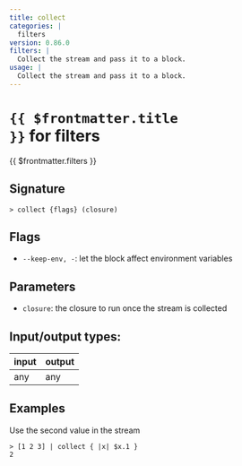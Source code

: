 ```yaml
---
title: collect
categories: |
  filters
version: 0.86.0
filters: |
  Collect the stream and pass it to a block.
usage: |
  Collect the stream and pass it to a block.
---
```

<!-- This file is automatically generated. Please edit the command in https://github.com/nushell/nushell instead. -->

# <code>{{ $frontmatter.title }}</code> for filters

<div class='command-title'>{{ $frontmatter.filters }}</div>

## Signature

```> collect {flags} (closure)```

## Flags

 -  `--keep-env, -`: let the block affect environment variables

## Parameters

 -  `closure`: the closure to run once the stream is collected


## Input/output types:

| input | output |
| ----- | ------ |
| any   | any    |

## Examples

Use the second value in the stream
```nu
> [1 2 3] | collect { |x| $x.1 }
2
```
